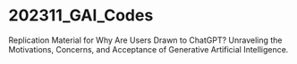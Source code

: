 # 202311_GAI_Codes
Replication Material for Why Are Users Drawn to ChatGPT? Unraveling the Motivations, Concerns, and Acceptance of Generative Artificial Intelligence.
